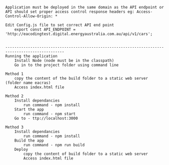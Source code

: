     Application must be deployed in the same domain as the API endpoint or 
    API should set proper access control response headers eg: Access-Control-Allow-Origin: *

    Edit Config.js file to set correct API end point
        export const API_ENDPOINT = 'http://eacodingtest.digital.energyaustralia.com.au/api/v1/cars';


    ------------------------------------------------------------------------------------------------    
    Running the application
        Install Node (node must be in the classpath)
        Go in to the project folder using command line

    Method 1
        copy the content of the build folder to a static web server (folder name eacras)       
        Access index.html file

    Method 2
        Install dependancies 
            run command - npm install
        Start the app
            run command - npm start
        Go to - ttp://localhost:3000

    Method 3
        Install dependancies
            run command - npm install
        Build the app
            run command - npm run build
        Deploy    
            copy the content of build folder to a static web server        
            Access index.html file
